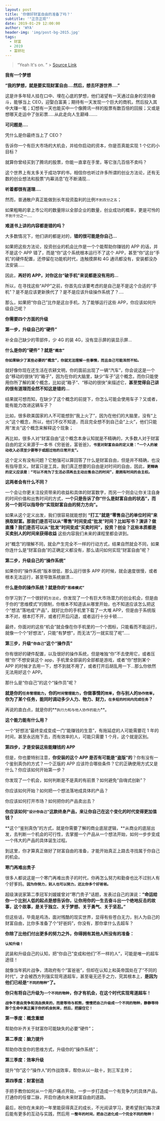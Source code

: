 ```yaml
---
layout: post
title: '你做好财富自由的准备了吗？'
subtitle: '"正念正观"'
date: 2019-01-29 12:00:00
author: 'WYA'
header-img: 'img/post-bg-2015.jpg'
tags:
  - 财富
  - 2019
  - 富研社
---
```


> “Yeah It's on. ” >
>[Source Link](https://zhuanlan.zhihu.com/p/35657573)

**我有一个梦想**

**“我的梦想，就是要实现财富自由….然后，想去环游世界….”**

这是许多年轻人挂在口中、埋在心底的梦想，他们渴望有一天通过自身的坚持奋斗，能够当上 CEO，迎娶白富美；期待有一天发现一个巨大的商机，然后投入其中大赚一笔；幻想有一天也能买中一个像腾讯一样的股票有数百倍的回报；又或是想哪天走运中了张彩票…..从此走向人生巅峰…….

**可问题是….**

凭什么是你最终当上了 CEO？

告诉你一个有巨大市场的大机会，并给你启动的资本，你是否真能实现 1 个亿的小目标？

就算你曾经买到了腾讯的股票，你能一直拿在手里，等它涨几百倍不卖吗？

这个世界上有太多关于成功学的书，相信你也听过许多所谓的创业方法论，还有无数的创业想法和股票“内幕消息”在不断涌现…

**听着都很有道理….**

然而，普通散户真正能做到长年投资盈利的比例`不到百分之五`；

如果粗略的拿上市公司的数量除以全部企业的数量，创业成功的概率，更是可怜的`不到千分之一`….

**难道书上讲的内容都是错的吗？**

大多数情况下，他们讲的都是对的，**错的很可能是你自己…**

如果把这些方法论，投资创业的机会比作是一个个能帮助你赚钱的 APP 的话，并不是这个 APP 错了，而是“你”这个系统根本运行不了这个 APP，甚至“你”这台“手机”的硬件配置，还停留在功能机时代，连触摸屏和 4G 通讯都没有，安装都没办法安装…..

因此，**再好的 APP，对你这台“破手机”来说都是没有用的…**

所以，在寻找这些“APP”之前，你首先应该要考虑的是自己是不是这个合适的“手机”？是不是应该更新换代了？是不是应该升级操作系统了？….

那么，如果把“你自己”比作是这台手机，为了能够运行这些 APP，你应该如何升级自己呢？

**你需要四个方面的升级**

**第一步，升级自己的“硬件”**

补全自己缺少的零部件，少 4G 的装 4G，没有显示屏的装显示屏…

**什么是你的“硬件”？就是`“概念”`**

**`你如果缺少了某些必要的“概念”，你就无法理解一些事情，而且自己可能浑然不知。`**

就好像你现在还生活在农耕文明，你的面前出现了一辆“汽车”，你会说这是一个会“移动的很快”的“箱子”，因为在你的大脑里，缺少“车子”这个概念，而你只能使用你所了解的某个概念，比如说“箱子”、“移动的很快”来描述它，**甚至觉得自己讲的很有道理而全然不知这是错的...**

结果就可想而知，在缺少了这个概念的前提下，你怎么可能会使用车子？又或者，能有能力改进这辆车子？

比如，很多欧美国家的人不可能想到“我上火了”，因为在他们的大脑里，没有“上火”这个概念，所以，他们不仅不知道，而且完全想不到自己会“上火”，他们只能用“发炎”这个概念来解释这个现象；

再比如，很多人对“财富自由”这个概念本身认知就是不精确的，大多数人对于财富自由的定义来源于一本书《穷爸爸，富爸爸》，**`书里对财富自由的定义是：“一个人的被动收入必须至少要等于或超过他的日常开支”。`**

这个定义有没有问题？它勉强可以算回答了什么是财富自由，但是并不精确，也没有指导意义。财富只是工具，我们真正想要的自由是对时间的自由，因此，**`更精确的定义应该是：“可以不用为了生活必须再去主动出售自己的时间”，是拥有时间的自主权。`**

**这两者会有什么不同？**

一个会让你更关注投资带来的收益和具体的财富数字，而另一个则会让你关注自身的时间价值和出售时间的方式，**一个只是告诉了你“什么是财富自由的状态”，而另一个则可以指导你“实现财富自由的努力方向”。**

如果从这个定义出发，我们很容易就能想到
**“打工”就是“零售自己的单位时间”来换取财富。那我们是否可以从“零售”时间变成“批发”时间？比如写书？演讲？做直播？我们是否可以从“批发”时间变成“买卖时间”，投资？创业？这些本质都是买卖别人的时间来获得收益**
这些内容我们未来的课程里都会讲到。

对“概念”的理解不同，就会产生完全不一样的行动方式，结果自然就会不同，如果你连什么是“财富自由”的正确定义都没有，那么请问如何实现“财富自由”呢？

**第二步，升级自己的“操作系统”**

如果你的“操作系统”版本很低，那么运行很多 APP 的时候，就会速度很慢，或者根本无法运行，甚至导致系统崩溃…

**什么是你的操作系统？就是你的`“思维模式”`**

你学习到了一个很好的`方法论`，你发现了一个有巨大市场潜力的创业机会，但是由于你的“思维模式”的限制，你根本不知道该从哪里开始，也不知道应该怎么把这个“想法”落地成“产品”，就好比你的手机里下载了一大堆 APP，但是由于系统版本不对，根本打不开，或者打开后闪退，或者运行十分卡顿…..

最终，你面对的这些“机会”就会像在你手机里的一个个图标，只能看而不能运行，就像一个个“好想法”，只能“有梦想”，而无法“万一就实现了呢”…..

**第三步，升级`“你自己”`这个“操作员”**

你有很好的硬件配置，以及很好的操作系统，但是唯独“你”不去使用它，或者压根“你”不想安装这个 app，手机里全部装的全部都是游戏，或者“你”想到某个 APP 的时候才去用一下，想不到就不用了，或者打开后胡乱用一下...那么你依然无法用好这个 APP。

那什么是“你自己”的这个“操作员”呢？

**就是你的`任务管理能力`，你的`时间管理能力`，你做事情的`效率`，你与别人的`协作效率`，你为了某个任务，能同时调动多少人力、物力、财力，`在多短的时间内完成任务`？**

再说的直白点，就是你的**`执行力和与他人协作的能力`**。

**这个能力能有什么用？**

一个“好想法”最终变成变成一门“能赚钱的生意”，有拖延症的人可能需要花 1 年的时间，甚至永远拖下去，而有效率的人，可能只需要 1 个月，这个就是区别。

**第四步，才是安装这些能赚钱的 APP**

但是，你也要特别注意，**你安装的这个 APP 是否有可能是“盗版”的**？你有没有一个鉴别真伪的方式？一个正版的 APP 应该符合哪些条件？它的正确使用方式又是什么？你应该如何开始第一步？

你发现了一个机会，如何判断是不是真的有前景？如何避免“自嗨式创新”？

你应该如何开始？如何把一个想法落地成具体的产品？

你应该如何打开市场？如何把你的产品卖出去？

**你应该如何`“设计你自己”`这款终身产品，来让你自己在这个变化的时代变得更加值钱？**

**这个“鉴别真伪”的方式，就是你需要了解的商业底层逻辑，**从商业的底层出发，去判断一个机会的可行性，去掌握一个产品从一个想法开始，如何一步步变成一个伟大的产品的具体诞生过程。

到这里，你才算真正做好了财富自由的准备，才能开始真正上路去寻找属于你自己的机会。

**寒门再难出贵子**

很多人都说这是一个寒门再难出贵子的时代，你再怎么努力和勤奋也比不过别人有个好爹妈。**`因为你努力，别人也可以努力，还比你多个好爸爸。`**

超级演说家第二季冠军刘媛媛曾对“寒门贵子”话题，发表过自己的演说：**“命运给你一个比别人低的起点是想告诉你，让你用你的一生去奋斗出一个绝地反击的故事，这个故事，是关于独立、关于梦想、关于勇气、关于坚忍。”**

但这些话，毕竟是鸡汤，面对残酷的现实世界，显得有些苍白无力，别人为自己的财富自由，比你多准备了个“好爸妈”，你没有，那你拿什么去超车？

**你除了比他们付出更多的努力之外，你得拥有其他人所没有的准备：**

**`认知升级！`**

武装和升级自己的认知，把“你自己”变成和他们“不一样的人”，可能是唯一的超车途径！

就像当年鸦片战争，清政府有个“富爸爸”，但却在认知上和英帝国处在了“不同的时代”，才会被西方列强实现弯道超车，甚至毫无还手之力，究其根本上，**是因为他们已经是`“不同的物种”`了。**

**你只有将自己升级为`一个不同的物种`，你才有机会，在这个时代实现弯道超车！**

**`战争不是由竞争和流血换来的，而是等待与煎熬，慢慢把自己升级成一个不同的物种，静静等待那个生命中真正属于你的机会到来，然后，把握住它！`**

**第一季度：概念重塑**

帮助你补齐关于财富你可能缺失的必要“硬件”；

**第二季度：脑力提升**

帮助你改变你的思维方式，升级你的“操作系统”；

**第三季度：效率升级**

提升“你”这个“操作人”的作战效率，帮你从以一敌十，到三军主帅；

**第四季度：财富创造**

手把手教你如何从一个用户痛点开始，一步一步打造成一个有竞争力的具体产品，打通你的任督二脉，开启你通向未来财富自由的道路。

最后，祝你在未来的一年里能获得真正的成长，不光阅读学习，更希望我们每次课后能有更多的互动与实践，然后用
**`一整年的时间，把自己进化成一个完全不同的物种！`**
